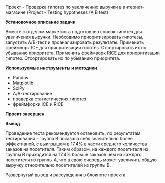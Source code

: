 Проект - Проверка гипотез по увеличению выручки в интернет-магазине (Project - Testing hypotheses (A B test)

**Установочное описание задачи**

Вместе с отделом маркетинга подготовлен список гипотез для увеличения выручки. Необходимо приоритизировать гипотезы, запустить A/B-тест и проанализировать результаты.
Применить фреймворк ICE для приоритизации гипотез. Отсортировать их по убыванию приоритета.
Применить фреймворк RICE для приоритизации гипотез. Отсортировать их по убыванию приоритета.


**Используемые инструменты и методики**

  - Pandas
  - Matplotlib
  - SciPy
  - A/B-тестирование
  - проверка статистических гипотез
  - фреймфорки ICE и RICE



**Проект завершен**

**Вывод** 

Проведение теста рекомендуется остановить, по результатам тестирования - группа В показала себя значительно более эффективной, с выигрышем в 17,4% в части среднего количества заказов на посетителя. Таким образом, на каждого посетителя из группы В приходится на 17.4% больше заказов чем на каждого посетителя из группы А, что в свою очередь может увеличить общую выручку относительно посетителей из группы В.

Развернутый вывод и рассуждения в блокноте проекта. 
